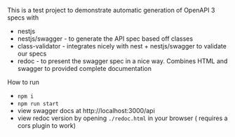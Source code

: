 This is a test project to demonstrate automatic generation of OpenAPI 3 specs with

- nestjs
- nestjs/swagger - to generate the API spec based off classes
- class-validator - integrates nicely with nest + nestjs/swagger to validate our specs
- redoc - to present the swagger spec in a nice way. Combines HTML and swagger to provided complete documentation


How to run

- `npm i`
- `npm run start`
- view swagger docs at http://localhost:3000/api
- view redoc version by opening `./redoc.html` in your browser ( requires a cors plugin to work)